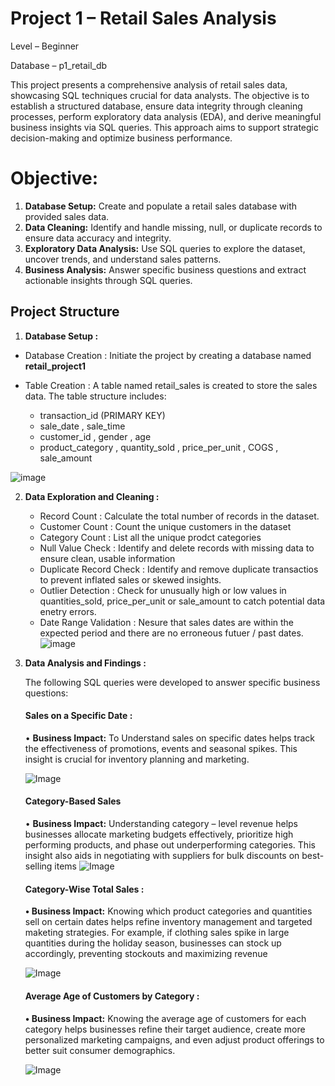 
# Project 1 – Retail Sales Analysis

Level – Beginner

Database – p1_retail_db

This project presents a comprehensive analysis of retail sales data, showcasing SQL techniques crucial for data analysts. The objective is to establish a structured database, ensure data integrity through cleaning processes, perform exploratory data analysis (EDA), and derive meaningful business insights via SQL queries. This approach aims to support strategic decision-making and optimize business performance.


# Objective:
1.	**Database Setup:** Create and populate a retail sales database with provided sales data.
2.	**Data Cleaning:** Identify and handle missing, null, or duplicate records to ensure data accuracy and integrity.
3.	**Exploratory Data Analysis:** Use SQL queries to explore the dataset, uncover trends, and understand sales patterns.
4.	**Business Analysis:** Answer specific business questions and extract actionable insights through SQL queries.


## Project Structure

1. **Database Setup :**

* Database Creation : Initiate the project by creating a database named __retail_project1__
* Table Creation : A table named retail_sales is created to store the sales data. The table structure includes:

    * transaction_id (PRIMARY KEY)
    * sale_date , sale_time
    * customer_id , gender , age
    * product_category , quantity_sold , price_per_unit , COGS , sale_amount

![image](https://github.com/user-attachments/assets/844a3284-ed03-44e5-ab0e-2dd704f4393b)

2. **Data Exploration and Cleaning :**

    * Record Count : Calculate the total number of records in the dataset.
    * Customer Count : Count the unique customers in the dataset
    * Category Count : List all the unique prodct categories
    * Null Value Check : Identify and delete records with missing data to ensure clean, usable information
    * Duplicate Record Check : Identify and remove duplicate transactios to prevent inflated sales or skewed insights.
    * Outlier Detection : Check for unusually high or low values in quantities_sold, price_per_unit or sale_amount to catch potential data enetry errors.
    * Date Range Validation : Nesure that sales dates are within the expected period and there are no erroneous futuer / past dates.
![image](https://github.com/user-attachments/assets/9e407149-a966-4d08-96b5-e2b2351989da)


3. **Data Analysis and Findings :**
    
    The following SQL queries were developed to answer specific business questions:
    
    #### **Sales on a Specific Date :**
    
    • **Business Impact:** To Understand sales on specific dates helps track the           effectiveness of promotions, events and seasonal spikes. This insight is crucial for inventory planning and marketing.

    ![Image](https://github.com/user-attachments/assets/e862caee-d424-4db0-a38a-2ea184378aad)

    #### **Category-Based Sales**
    
    • **Business Impact:** Understanding category – level revenue helps businesses allocate marketing budgets effectively, prioritize high performing products, and phase out underperforming categories. This insight also aids in negotiating with suppliers for bulk discounts on best-selling items
    ![Image](https://github.com/user-attachments/assets/88bef46f-378a-4dd1-8bf5-20e506153720)
    
    #### **Category-Wise Total Sales :**
    **• Business Impact:** Knowing which product categories and quantities sell on certain dates helps refine inventory management and targeted maketing strategies. For example, if clothing sales spike in large quantities during the holiday season, businesses can stock up accordingly, preventing stockouts and maximizing revenue

    ![Image](https://github.com/user-attachments/assets/7f73db73-a501-4fa6-80a6-429fbc709634)
    
    #### **Average Age of Customers by Category :**
    **• Business Impact:** Knowing the average age of customers for each category helps businesses refine their target audience, create more personalized marketing campaigns, and even adjust product offerings to better suit consumer demographics.
    
    ![Image](https://github.com/user-attachments/assets/95fe261f-3784-4d59-b578-e92c24204439)
